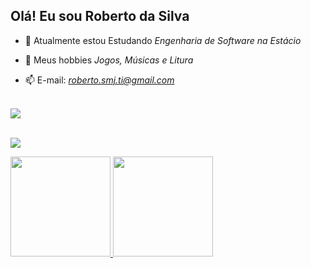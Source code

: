 ## Olá! Eu sou Roberto da Silva

- 🌱 Atualmente estou Estudando *Engenharia de Software na Estácio*

- 🤝 Meus hobbies *Jogos, Músicas e Litura*

- 📫 E-mail: *roberto.smj.ti@gmail.com*
<br>
<div>
<a href="https://wise-mountain-8a1.notion.site/d48b8e371f48418caf87f780f0df9915?v=8fa59ba7dadd40a693f2a3ccf3a61050" target="_blank"><img src="https://img.shields.io/badge/Cronograma de Estudos-202124?style=for-the-badge&logo=&logoColor=white" target="_blank"></a><br><br>
  
<a href="https://www.linkedin.com/in/roberto-smj/" target="_blank"><img src="https://img.shields.io/badge/-LinkedIn-%230077B5?style=for-the-badge&logo=linkedin&logoColor=white" target="_blank"></a>
</div>
<div>
<a href="https://github.com/robertosilvati">
<img height="160em" src="https://github-readme-stats.vercel.app/api/top-langs/?username=robertosilvati&layout=compact&langs_count=7&theme=dracula"/>
<img height="160em" src="https://github-readme-stats.vercel.app/api?username=robertosilvati&show_icons=true&theme=dracula&include_all_commits=true&count_private=true"/>
</div>

